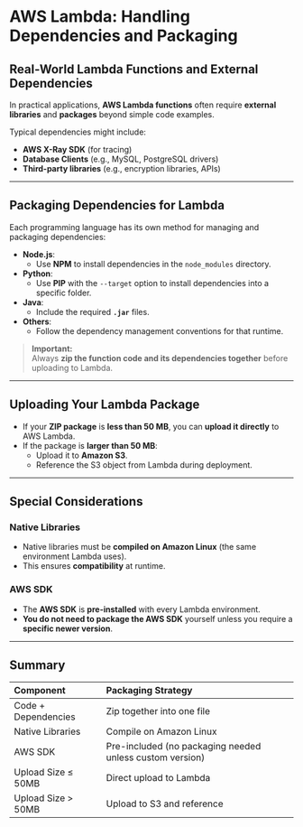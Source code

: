 # **AWS Lambda: Handling Dependencies and Packaging**

## **Real-World Lambda Functions and External Dependencies**

In practical applications, **AWS Lambda functions** often require **external libraries** and **packages** beyond simple code examples.

Typical dependencies might include:
- **AWS X-Ray SDK** (for tracing)
- **Database Clients** (e.g., MySQL, PostgreSQL drivers)
- **Third-party libraries** (e.g., encryption libraries, APIs)

---

## **Packaging Dependencies for Lambda**

Each programming language has its own method for managing and packaging dependencies:

- **Node.js**:  
  - Use **NPM** to install dependencies in the `node_modules` directory.
- **Python**:  
  - Use **PIP** with the `--target` option to install dependencies into a specific folder.
- **Java**:  
  - Include the required **`.jar`** files.
- **Others**:  
  - Follow the dependency management conventions for that runtime.

> **Important:**  
> Always **zip the function code and its dependencies together** before uploading to Lambda.

---

## **Uploading Your Lambda Package**

- If your **ZIP package** is **less than 50 MB**, you can **upload it directly** to AWS Lambda.
- If the package is **larger than 50 MB**:
  - Upload it to **Amazon S3**.
  - Reference the S3 object from Lambda during deployment.

---

## **Special Considerations**

### **Native Libraries**
- Native libraries must be **compiled on Amazon Linux** (the same environment Lambda uses).
- This ensures **compatibility** at runtime.

### **AWS SDK**
- The **AWS SDK** is **pre-installed** with every Lambda environment.
- **You do not need to package the AWS SDK** yourself unless you require a **specific newer version**.

---

## **Summary**

| Component | Packaging Strategy |
|:----------|:--------------------|
| Code + Dependencies | Zip together into one file |
| Native Libraries | Compile on Amazon Linux |
| AWS SDK | Pre-included (no packaging needed unless custom version) |
| Upload Size ≤ 50MB | Direct upload to Lambda |
| Upload Size > 50MB | Upload to S3 and reference |